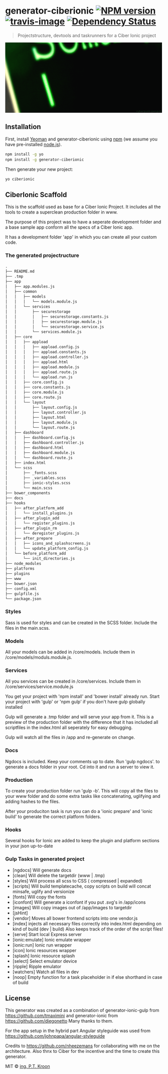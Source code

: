 # generator-ciberionic [![NPM version][npm-image]][npm-url] [![travis-image]][travis-url] [![Dependency Status][daviddm-image]][daviddm-url]
> Projectstructure, devtools and taskrunners for a Ciber Ionic project

![generator-ciberionic](other/keyboard.gif)

## Installation

First, install [Yeoman](http://yeoman.io) and generator-ciberionic using [npm](https://www.npmjs.com/) (we assume you have pre-installed [node.js](https://nodejs.org/)).

```bash
npm install -g yo
npm install -g generator-ciberionic
```

Then generate your new project:

```bash
yo ciberionic
```

## CiberIonic Scaffold

This is the scaffold used as base for a Ciber Ionic Project.
It includes all the tools to create a superclean production folder in www.

The purpose of this project was to have a seperate development folder and a base sample app
conform all the specs of a Ciber Ionic app.

It has a development folder 'app' in which you can create all your custom code.

### The generated projectructure
```
.
├── README.md
├── .tmp
├── app
│   ├── app.modules.js
│   ├── common
│   │   ├── models
│   │   │   └── models.module.js
│   │   └── services
│   │       ├── securestorage
│   │       │   ├── securestorage.constants.js
│   │       │   ├── securestorage.module.js
│   │       │   └── securestorage.service.js
│   │       └── services.module.js
│   ├── core
│   │   ├── appload
│   │   │   ├── appload.config.js
│   │   │   ├── appload.constants.js
│   │   │   ├── appload.controller.js
│   │   │   ├── appload.html
│   │   │   ├── appload.module.js
│   │   │   ├── appload.route.js
│   │   │   └── appload.run.js
│   │   ├── core.config.js
│   │   ├── core.constants.js
│   │   ├── core.module.js
│   │   ├── core.route.js
│   │   └── layout
│   │       ├── layout.config.js
│   │       ├── layout.controller.js
│   │       ├── layout.html
│   │       ├── layout.module.js
│   │       └── layout.route.js
│   ├── dashboard
│   │   ├── dashboard.config.js
│   │   ├── dashboard.controller.js
│   │   ├── dashboard.html
│   │   ├── dashboard.module.js
│   │   └── dashboard.route.js
│   ├── index.html
│   └── scss
│       ├── _fonts.scss
│       ├── _variables.scss
│       ├── ionic-styles.scss
│       └── main.scss
├── bower_components
├── docs
├── hooks
│   ├── after_platform_add
│   │   └── install_plugins.js
│   ├── after_plugin_add
│   │   └── register_plugins.js
│   ├── after_plugin_rm
│   │   └── deregister_plugins.js
│   ├── after_prepare
│   │   ├── icons_and_splashscreens.js
│   │   └── update_platform_config.js
│   └── before_platform_add
│       └── init_directories.js
├── node_modules
├── platforms
├── plugins
├── www
├── bower.json
├── config.xml
├── gulpfile.js
└── package.json

```

### Styles
Sass is used for styles and can be created in the SCSS folder.
Include the files in the main.scss.

### Models
All your models can be added in /core/models.
Include them in /core/models/moduls.module.js.

### Services
All you services can be created in /core/services.
Include them in /core/services/service.module.js

You get your project with 'npm install' and 'bower install' already run.
Start your project with 'gulp' or 'npm gulp' if you don't have gulp globally installed

Gulp will generate a .tmp folder and will serve your app from it.
This is a preview of the production folder with the difference that it has included all scriptfiles in the index.html 
all seperately for easy debugging.

Gulp will watch all the files in /app and re-generate on change.

### Docs
Ngdocs is included. Keep your comments up to date. Run 'gulp ngdocs'.
to generate a docs folder in your root. Cd into it and run a server to view it.

### Production
To create your production folder run 'gulp -b'.
This will copy all the files to your www folder and do some extra tasks like concatenating, uglifying
and adding hashes to the files.

After your produciton task is run you can do a 'ionic prepare' and 'ionic build' to generate the correct platform folders.

### Hooks
Several hooks for Ionic are added to keep the plugin and platform sections in your json up-to-date

### Gulp Tasks in generated project

- [ngdocs] Will generate docs
- [clean] Will delete the targetdir (www | .tmp)
- [styles] Will process all scss to CSS ( compressed | expanded)
- [scripts] Will build templatecache, copy scripts on build will concat minsafe, uglify and versionize 
- [fonts] Will copy the fonts
- [iconfont] Will generate a iconfont if you put .svg's in /app/icons 
- [images] Will copy images out of /app/images to targetdir
- [jsHint] 
- [vendor] Moves all bower frontend scripts into one vendor.js
- [index] injects all necessary files correctly into index.html depending on kind of build (dev | build)
   Also keeps track of the order of the script files!
- [serve] Start local Express server
- [ionic:emulate] Ionic emulate wrapper 
- [ionic:run] Ionic run wrapper
- [icon] Ionic resources wrapper  
- [splash] Ionic resource splash
- [select] Select emulator device
- [ripple] Ripple emulator
- [watchers] Watch all files in dev
- [noop] Empty function for a task placeholder in if else shorthand in case of build

## License

This generator was created as a combination of generator-ionic-gulp from https://github.com/tmaximini and generator-ionic from https://github.com/diegonetto
Many thanks to them.

For the app setup in the hybrid part Angular styleguide was used from https://github.com/johnpapa/angular-styleguide

Credits to https://github.com/nheezemans for collaborating with me on the architecture.
Also thnx to Ciber for the incentive and the time to create this generator. 

MIT © [ing. P.T. Kroon](ciber.nl)


[npm-image]: https://badge.fury.io/js/generator-ciberionic.svg
[npm-url]: https://npmjs.org/package/generator-ciberionic
[travis-image]: https://travis-ci.org/tideman/generator-ciberionic.svg?branch=master
[travis-url]: https://travis-ci.org/tideman/generator-ciberionic
[daviddm-image]: https://david-dm.org/tideman/generator-ciberionic.svg?theme=shields.io
[daviddm-url]: https://david-dm.org/tideman/generator-ciberionic
